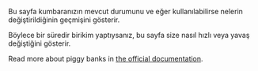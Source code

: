 Bu sayfa kumbaranızın mevcut durumunu ve eğer kullanılabilirse nelerin değiştirildiğinin geçmişini gösterir.

Böylece bir süredir birikim yaptıysanız, bu sayfa size nasıl hızlı veya yavaş değiştiğini gösterir.

Read more about piggy banks in [the official documentation](https://docs.firefly-iii.org/advanced-concepts/piggies).
